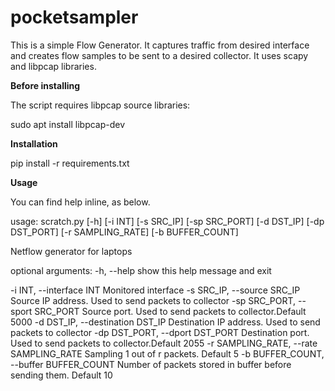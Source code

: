 # pocketsampler

This is a simple Flow Generator. It captures traffic from desired interface and creates flow samples to be sent to a desired collector.
It uses scapy and libpcap libraries.


<b>Before installing</b>

The script requires libpcap source libraries:

sudo apt install libpcap-dev


<b>Installation</b> 

pip install -r requirements.txt


<b>Usage</b>

You can find help inline, as below.

usage: scratch.py [-h] [-i INT] [-s SRC_IP] [-sp SRC_PORT] [-d DST_IP]
                  [-dp DST_PORT] [-r SAMPLING_RATE] [-b BUFFER_COUNT]

Netflow generator for laptops

optional arguments:
  -h, --help            show this help message and exit

  -i INT, --interface INT
    Monitored interface
  -s SRC_IP, --source SRC_IP
    Source IP address. Used to send packets to collector
  -sp SRC_PORT, --sport SRC_PORT
   Source port. Used to send packets to collector.Default 5000
  -d DST_IP, --destination DST_IP
    Destination IP address. Used to send packets to collector
  -dp DST_PORT, --dport DST_PORT
    Destination port. Used to send packets to collector.Default 2055
  -r SAMPLING_RATE, --rate SAMPLING_RATE
    Sampling 1 out of r packets. Default 5
  -b BUFFER_COUNT, --buffer BUFFER_COUNT
    Number of packets stored in buffer before sending them. Default 10


